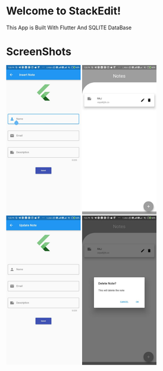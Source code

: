 # Welcome to StackEdit!

This App is Built With Flutter And SQLITE DataBase

# ScreenShots

<img src="https://github.com/rajvaya/FLutter-TO-DO-SQLite/blob/master/Screenshot/insert.jpeg?raw=true " height="400"/>
<img src="https://github.com/rajvaya/FLutter-TO-DO-SQLite/blob/master/Screenshot/list.jpeg?raw=true " height="400"/>

<img src="https://github.com/rajvaya/FLutter-TO-DO-SQLite/blob/master/Screenshot/Update.jpeg?raw=true " height="400"/>
<img src="https://github.com/rajvaya/FLutter-TO-DO-SQLite/blob/master/Screenshot/delete.jpeg?raw=true " height="400"/>

